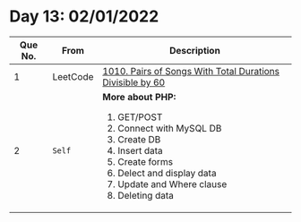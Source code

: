 # Day 13: 02/01/2022 

| Que No. | From | Description |
| --- | --- | --- |
| 1 | LeetCode | [1010. Pairs of Songs With Total Durations Divisible by 60](https://leetcode.com/problems/pairs-of-songs-with-total-durations-divisible-by-60/) |
| 2 | `Self` | <strong>More about PHP:</strong> </br> <ol> <li> GET/POST </li> <li> Connect with MySQL DB </li> <li> Create DB </li> <li> Insert data </li> <li> Create forms </li> <li> Delect and display data </li> <li> Update and Where clause </li> <li> Deleting data </li> </ol> |
